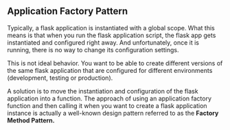 ## Application Factory Pattern

Typically, a flask application is instantiated with a global scope. What this means is that when you run the flask application script, the flask app gets instantiated and configured right away. And unfortunately, once it is running, there is no way to change its configuration settings.

This is not ideal behavior. You want to be able to create different versions of the same flask application that are configured for different environments (development, testing or production).

A solution is to move the instantiation and configuration of the flask application into a function. 
The approach of using an application factory function and then calling it when you want to create a flask application instance is actually 
a well-known design pattern referred to as the **Factory Method Pattern.**



